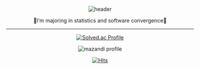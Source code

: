 <div align = center>
    
  ![header](https://capsule-render.vercel.app/api?type=waving&color=auto&height=200&section=header&text=DAHEEDA&fontSize=70)
  
  🍦I’m majoring in statistics and software convergence🎈
    
    
----------------------
    
    
[![Solved.ac Profile](http://mazassumnida.wtf/api/generate_badge?boj=chlek555)](https://solved.ac/chlek555)
  
![mazandi profile](http://mazandi.herokuapp.com/api?handle=chlek555&theme=warm)
  
  [![Hits](https://hits.seeyoufarm.com/api/count/incr/badge.svg?url=https%3A%2F%2Fgithub.com%2Fdaheeda&count_bg=%23A1AFFF&title_bg=%23FF6D6D&icon=twitch.svg&icon_color=%23FFFFFF&title=hits&edge_flat=false)](https://hits.seeyoufarm.com)
